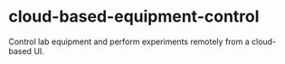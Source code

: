 # cloud-based-equipment-control
Control lab equipment and perform experiments remotely from a cloud-based UI.
